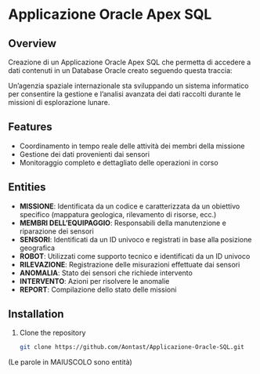 # Applicazione Oracle Apex SQL

## Overview
Creazione di un Applicazione Oracle Apex SQL che permetta di accedere a dati contenuti in un Database Oracle creato seguendo questa traccia:

Un’agenzia spaziale internazionale sta sviluppando un sistema informatico per consentire la gestione e l’analisi avanzata dei dati raccolti durante le missioni di esplorazione lunare.

## Features
- Coordinamento in tempo reale delle attività dei membri della missione
- Gestione dei dati provenienti dai sensori
- Monitoraggio completo e dettagliato delle operazioni in corso

## Entities
- **MISSIONE**: Identificata da un codice e caratterizzata da un obiettivo specifico (mappatura geologica, rilevamento di risorse, ecc.)
- **MEMBRI DELL’EQUIPAGGIO**: Responsabili della manutenzione e riparazione dei sensori
- **SENSORI**: Identificati da un ID univoco e registrati in base alla posizione geografica
- **ROBOT**: Utilizzati come supporto tecnico e identificati da un ID univoco
- **RILEVAZIONE**: Registrazione delle misurazioni effettuate dai sensori
- **ANOMALIA**: Stato dei sensori che richiede intervento
- **INTERVENTO**: Azioni per risolvere le anomalie
- **REPORT**: Compilazione dello stato delle missioni

## Installation
1. Clone the repository
   ```sh
   git clone https://github.com/Aontast/Applicazione-Oracle-SQL.git

(Le parole in MAIUSCOLO sono entità)
